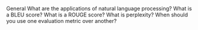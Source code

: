General
What are the applications of natural language processing?
What is a BLEU score?
What is a ROUGE score?
What is perplexity?
When should you use one evaluation metric over another?

